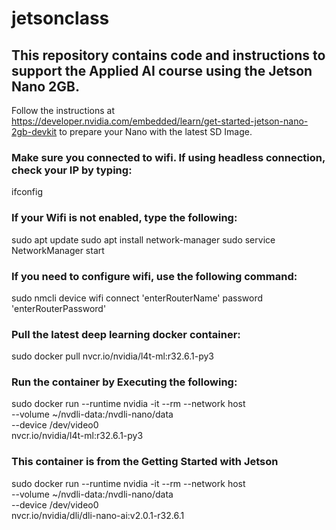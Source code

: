 # jetsonclass
## This repository contains code and instructions to support the Applied AI course using the Jetson Nano 2GB.

Follow the instructions at https://developer.nvidia.com/embedded/learn/get-started-jetson-nano-2gb-devkit to prepare your Nano with the latest SD Image.

### Make sure you connected to wifi. If using headless connection, check your IP by typing:

ifconfig

### If your Wifi is not enabled, type the following:

sudo apt update
sudo apt install network-manager
sudo service NetworkManager start

### If you need to configure wifi, use the following command:

sudo nmcli device wifi connect 'enterRouterName' password 'enterRouterPassword'

### Pull the latest deep learning docker container:

sudo docker pull nvcr.io/nvidia/l4t-ml:r32.6.1-py3

### Run the container by Executing the following:

sudo docker run --runtime nvidia -it --rm --network host \
    --volume ~/nvdli-data:/nvdli-nano/data \
    --device /dev/video0 \
nvcr.io/nvidia/l4t-ml:r32.6.1-py3

### This container is from the Getting Started with Jetson
sudo docker run --runtime nvidia -it --rm --network host \
    --volume ~/nvdli-data:/nvdli-nano/data \
    --device /dev/video0 \
    nvcr.io/nvidia/dli/dli-nano-ai:v2.0.1-r32.6.1
